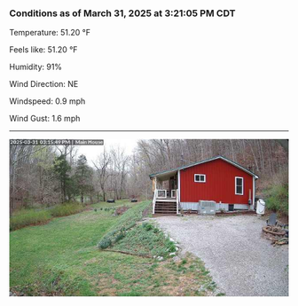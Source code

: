 ### Conditions as of March 31, 2025 at 3:21:05 PM CDT 

Temperature: 51.20 &deg;F

Feels like: 51.20 &deg;F

Humidity: 91%

Wind Direction: NE

Windspeed: 0.9 mph

Wind Gust: 1.6 mph

---

<img src="./images/latest.jpeg"/>

